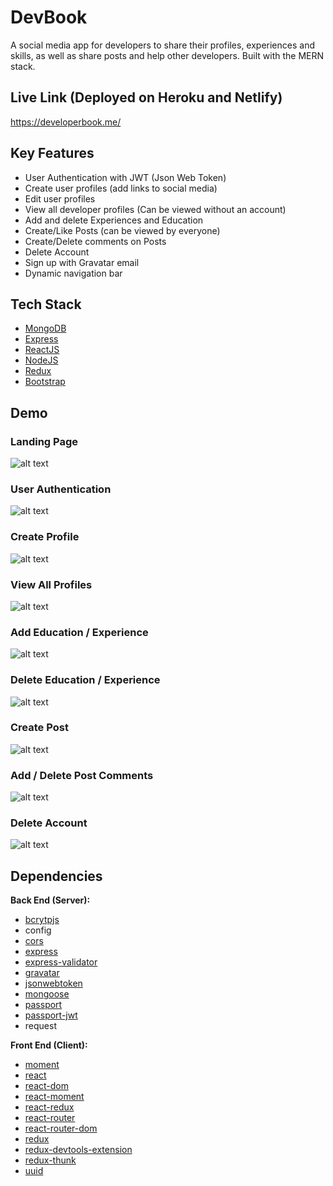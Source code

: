 # DevBook

A social media app for developers to share their profiles, experiences and skills, as well as share posts and help other developers. Built with the MERN stack.

## Live Link (Deployed on Heroku and Netlify)

https://developerbook.me/

## Key Features

- User Authentication with JWT (Json Web Token)
- Create user profiles (add links to social media)
- Edit user profiles
- View all developer profiles (Can be viewed without an account)
- Add and delete Experiences and Education
- Create/Like Posts (can be viewed by everyone)
- Create/Delete comments on Posts
- Delete Account
- Sign up with Gravatar email
- Dynamic navigation bar

## Tech Stack

- [MongoDB](https://www.mongodb.com/)
- [Express](https://expressjs.com/)
- [ReactJS](https://reactjs.org/)
- [NodeJS](https://nodejs.org/en/)
- [Redux](https://redux.js.org/)
- [Bootstrap](https://getbootstrap.com/)

## Demo
### Landing Page

![alt text](https://github.com/ivan-jb-mak/DevBook/blob/master/screenshots/LandingPage.JPG "Landing Page")

### User Authentication
![alt text](https://github.com/ivan-jb-mak/DevBook/blob/master/screenshots/UserAuthentication.gif "User Authentication")

### Create Profile
![alt text](https://github.com/ivan-jb-mak/DevBook/blob/master/screenshots/AddProfile.gif "Create Profile")

### View All Profiles
![alt text](https://github.com/ivan-jb-mak/DevBook/blob/master/screenshots/ViewProfiles.gif "View Profiles")

### Add Education / Experience
![alt text](https://github.com/ivan-jb-mak/DevBook/blob/master/screenshots/AddExperience.gif "Add Experience/Education")

### Delete Education / Experience
![alt text](https://github.com/ivan-jb-mak/DevBook/blob/master/screenshots/DeleteEduExp.gif "Delete Experience/Education")

### Create Post
![alt text](https://github.com/ivan-jb-mak/DevBook/blob/master/screenshots/AddPost.gif "Add Post")

### Add / Delete Post Comments
![alt text](https://github.com/ivan-jb-mak/DevBook/blob/master/screenshots/AddDeleteComment.gif "Add/Delete Comment")

### Delete Account
![alt text](https://github.com/ivan-jb-mak/DevBook/blob/master/screenshots/DeleteAccount.gif "Delete Account")


## Dependencies

**Back End (Server):**

- [bcrytpjs](https://www.npmjs.com/package/bcryptjs)
- config
- [cors](https://www.npmjs.com/package/cors)
- [express](https://www.npmjs.com/package/express)
- [express-validator](https://www.npmjs.com/package/express-validator)
- [gravatar](https://www.npmjs.com/package/gravatar)
- [jsonwebtoken](https://jwt.io/)
- [mongoose](https://mongoosejs.com/)
- [passport](https://www.npmjs.com/package/passport)
- [passport-jwt](https://www.npmjs.com/package/passport-jwt)
- request

**Front End (Client):**

- [moment](https://www.npmjs.com/package/moment)
- [react](https://www.npmjs.com/package/react)
- [react-dom](https://www.npmjs.com/package/react-dom)
- [react-moment](https://www.npmjs.com/package/react-moment)
- [react-redux](https://www.npmjs.com/package/react-redux)
- [react-router](https://www.npmjs.com/package/react-router)
- [react-router-dom](https://www.npmjs.com/package/react-router-dom)
- [redux](https://www.npmjs.com/package/redux)
- [redux-devtools-extension](https://www.npmjs.com/package/redux-devtools-extension)
- [redux-thunk](https://www.npmjs.com/package/redux-thunk)
- [uuid](https://www.npmjs.com/package/uuid)

